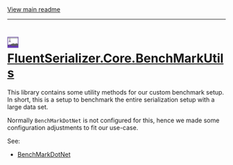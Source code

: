 [//]: # (Header)

<a href="https://github.com/Marvin-Brouwer/FluentSerializer#readme">
	View main readme
</a><hr/>
<h1>
	<img alt="icon" width="26" height="26"
		src="https://github.com/Marvin-Brouwer/FluentSerializer/raw/main/docs/logo/Logo.default.optimized.svg" />
	<a href="https://github.com/Marvin-Brouwer/FluentSerializer/blob/main/src/FluentSerializer.Core.BenchMarkUtils#readme">
		FluentSerializer.Core.BenchMarkUtils
	</a>
</h1>

[//]: # (Body)

This library contains some utility methods for our custom benchmark setup.  
In short, this is a setup to benchmark the entire serialization setup with a large data set.  

Normally `BenchMarkDotNet` is not configured for this, hence we made some configuration adjustments to fit our use-case.

See:

- [BenchMarkDotNet](https://github.com/dotnet/BenchmarkDotNet#readme)
